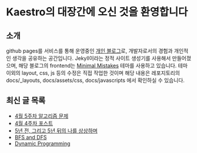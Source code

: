 # Kaestro의 대장간에 오신 것을 환영합니다

## 소개

github pages를 서비스를 통해 운영중인 [개인 블로그](https://kaestro.github.io)로, 개발자로서의 경험과 개인적인 생각을 공유하는 공간입니다. Jekyll이라는 정적 사이트 생성기를 사용해서 만들어졌으며, 해당 블로그의 frontend는 [Minimal Mistakes](https://mmistakes.github.io/minimal-mistakes/) 테마를 사용하고 있습니다. 테마 이외의 layout, css, js 등의 수정은 직접 작업한 것이며 해당 내용은 레포지토리의 docs/_layouts, docs/assets/css, docs/javascripts 에서 확인하실 수 있습니다.

## 최신 글 목록
<!-- BLOG-POST-LIST:START -->
- [4월 5주차 알고리즘 문제](https://kaestro.github.io/algorithm/2024/04/28/4%EC%9B%94-5%EC%A3%BC%EC%B0%A8-%EC%95%8C%EA%B3%A0%EB%A6%AC%EC%A6%98-%EB%AC%B8%EC%A0%9C.html)
- [4월 4주차 포스트](https://kaestro.github.io/weeklyposts/2024/04/28/Post-reviews.html)
- [5년 전, 그리고 5년 뒤의 나를 상상하며](https://kaestro.github.io/%EC%8B%A0%EB%B3%80%EC%9E%A1%EA%B8%B0/2024/04/26/5%EB%85%84-%EC%A0%84,-%EA%B7%B8%EB%A6%AC%EA%B3%A0-5%EB%85%84-%EB%92%A4%EC%9D%98-%EB%82%98%EC%97%90%EA%B2%8C.html)
- [BFS and DFS](https://kaestro.github.io/algorithm/2024/04/25/BFS-and-DFS.html)
- [Dynamic Programming](https://kaestro.github.io/algorithm/2024/04/24/Dynamic-Programming.html)
<!-- BLOG-POST-LIST:END -->